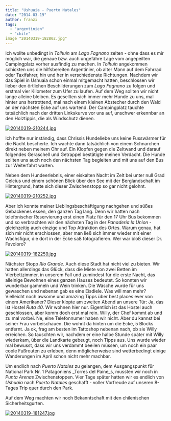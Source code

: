 ```yaml
---
title: "Ushuaia - Puerto Natales"
date: "2014-03-19"
author: franzi
tags: 
  - "argentinien"
  - "chile"
image "20140319-182802.jpg"
---
```


Ich wollte unbedingt in _Tolhuin_ am _Lago Fagnano_ zelten - ohne dass es mir möglich war, die genaue bzw. auch ungefähre Lage vom angepeilten Campingplatz vorher ausfindig zu machen. In _Tolhuin_ angekommen schickten uns die hilfsbereiten Argentinier, ob alter Mann auf dem Fahrrad oder Taxifahrer, hin und her in verschiedenste Richtungen. Nachdem wir das Spiel in Ushuaia schon einmal mitgemacht hatten, beschlossen wir lieber den örtlichen Beschilderungen zum _Lago Fagnano_ zu folgen und erstmal vier Kilometer zum Ufer zu laufen. Auf dem Weg sollten wir nicht lange alleine bleiben. Es gesellten sich immer mehr Hunde zu uns, mal hinter uns hertrottend, mal nach einem kleinen Abstecher durch den Wald an der nächsten Ecke auf uns wartend. Der Campingplatz tauchte tatsächlich nach der dritten Linkskurve vor uns auf, unschwer erkennbar an den Holztippis, die als Windschutz dienen.  
  
[![20140319-210244.jpg](images/20140319-210244.jpg)](http://hafenstrand.wordpress.com/wp-content/uploads/2014/03/20140319-210244.jpg)

Ich hoffte nur inständig, dass Chrissis Hundeliebe uns keine Fusswärmer für die Nacht bescherte. Ich wachte dann tatsächlich von einem Schnarchen direkt neben meinem Ohr auf. Ein Klopfen gegen die Zeltwand und darauf folgendes Geraschell und Getrappel bestätigte meinen Verdacht. Die Hunde sollten uns auch noch den nächsten Tag begleiten und mit uns auf den Bus zur Weiterfahrt warten.

Neben dem Hundeerlebnis, einer eiskalten Nacht im Zelt bei unter null Grad Celcius und einem schönen Blick über den See mit der Berglandschaft im Hintergrund, hatte sich dieser Zwischenstopp so gar nicht gelohnt.  
  
[![20140319-210252.jpg](images/20140319-210252.jpg)](http://hafenstrand.wordpress.com/wp-content/uploads/2014/03/20140319-210252.jpg)

Aber ich konnte meiner Lieblingsbeschäftigung nachgehen und süßes Gebackenes essen, den ganzen Tag lang. Denn wir hatten nach telefonischer Reservierung erst einen Platz für den 17 Uhr Bus bekommen und so verbrachten wir den nächsten Tag in der _Panadería la Union_ - gleichzeitig auch einzige und Top Attraktion des Ortes. Warum genau, hat sich mir nicht erschlossen, aber man ließ sich immer wieder mit einer Wachsfigur, die dort in der Ecke saß fotografieren. Wer war bloß dieser Dr. Favoloro?  
  
[![20140319-182259.jpg](images/20140319-182259.jpg)](http://hafenstrand.wordpress.com/wp-content/uploads/2014/03/20140319-182259.jpg)

Nächster Stopp _Rio Grande_. Auch diese Stadt hat nicht viel zu bieten. Wir hatten allerdings das Glück, dass die Miete von zwei Betten im Vierbettzimmer, in unserem Fall und zumindest für die erste Nacht, das alleinige Bewohnen eines ganzen Hauses bedeutet. So konnten wir wunderbar gammeln und Wein trinken. Die Wäsche wurde für uns gewaschen und nebenan gab es eine Eisdiele. Was will man mehr? Vielleicht noch awsome und amazing Tipps über best places ever von einem Amerikaner? Dieser klopte am zweiten Abend an unsere Tür: Ja, das ist Hostel _Ruta 40_. Wir wohnen hier nur. Eigentlich ist das Hostel auch geschlossen, aber komm doch erst mal rein. Willy, der Chef kommt ab und zu mal vorbei. Ne, eine Telefonnumer haben wir nicht. Aber du kannst bei seiner Frau vorbeischauen. Die wohnt da hinten um die Ecke, 5 Blocks entfernt. Ja ok, frag am besten im Tattoshop nebenan nach, ob sie Willy erreichen. So tauschten wir, nachdem er eine halbe Stunde später mit Willy wiederkam, über die Landkarte gebeugt, noch Tipps aus. Uns wurde wieder mal bewusst, dass wir uns verdammt beeilen müssen, um noch ein paar coole Fußrouten zu erleben, denn möglicherweise sind wetterbedingt einige Wanderungen im April schon nicht mehr machbar.

Um endlich nach _Puerto Natales_ zu gelangen, dem Ausgangspunkt für National Park Nr. 1 Patagoniens _Torres del Paine_s, mussten wir noch in _Punta Arenas_ Zwischenstoppen. Vier Tage später hatten wir es endlich von _Ushuaia_ nach _Puerto Natales_ geschafft - voller Vorfreude auf unseren 8-Tages Trip quer durch den Park.

Auf dem Weg machten wir noch Bekanntschaft mit den chilenischen Sicherheitsgurten.  
  
[![20140319-181247.jpg](images/20140319-181247.jpg)](http://hafenstrand.wordpress.com/wp-content/uploads/2014/03/20140319-181247.jpg)
